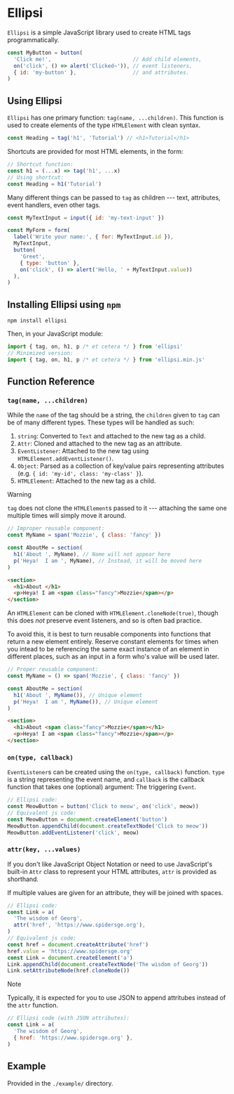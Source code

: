 # Ellipsi

`Ellipsi` is a simple JavaScript library used to create HTML tags
programmatically.

```js
const MyButton = button(
  'Click me!',                          // Add child elements,
  on('click', () => alert('Clicked~')), // event listeners,
  { id: 'my-button' },                  // and attributes.
)
```

## Using Ellipsi

`Ellipsi` has one primary function: `tag(name, ...children)`.  This function
is used to create elements of the type `HTMLElement` with clean syntax.

```js
const Heading = tag('h1', 'Tutorial') // <h1>Tutorial</h1>
```

Shortcuts are provided for most HTML elements, in the form:

```js
// Shortcut function:
const h1 = (...x) => tag('h1', ...x)
// Using shortcut:
const Heading = h1('Tutorial')
```

Many different things can be passed to `tag` as children --- text, attributes,
event handlers, even other tags.

```js
const MyTextInput = input({ id: 'my-text-input' })

const MyForm = form(
  label('Write your name:', { for: MyTextInput.id }),
  MyTextInput,
  button(
    'Greet',
    { type: 'button' },
    on('click', () => alert('Hello, ' + MyTextInput.value))
  ),
)
```

## Installing Ellipsi using `npm`

    npm install ellipsi

Then, in your JavaScript module:

```js
import { tag, on, h1, p /* et cetera */ } from 'ellipsi'
// Minimized version:
import { tag, on, h1, p /* et cetera */ } from 'ellipsi.min.js'
```

## Function Reference

### `tag(name, ...children)`

While the `name` of the tag should be a string, the `children` given to `tag`
can be of many different types.  These types will be handled as such:

1.  `string`: Converted to `Text` and attached to the new tag as a child.
2.  `Attr`: Cloned and attached to the new tag as an attribute.
2.  `EventListener`: Attached to the new tag using
    `HTMLElement.addEventListener()`.
3.  `Object`: Parsed as a collection of key/value pairs representing
    attributes (e.g. `{ id: 'my-id', class: 'my-class' }`).
4.  `HTMLElement`: Attached to the new tag as a child.

> [!WARNING]
>
> `tag` does not clone the `HTMLElement`s passed to it --- attaching the same
> one multiple times will simply move it around.
>
> ```js
> // Improper reusable component:
> const MyName = span('Mozzie', { class: 'fancy' })
>
> const AboutMe = section(
>   h1('About ', MyName), // Name will not appear here
>   p('Heya!  I am ', MyName), // Instead, it will be moved here
> )
> ```
> ```html
> <section>
>   <h1>About </h1>
>   <p>Heya! I am <span class="fancy">Mozzie</span></p>
> </section>
> ```
>
> An `HTMLElement` can be cloned with `HTMLElement.cloneNode(true)`, though
> this does *not* preserve event listeners, and so is often bad practice.
>
> To avoid this, it is best to turn reusable components into functions that
> return a new element entirely.  Reserve constant elements for times when you
> intead to be referencing the same exact instance of an element in different
> places, such as an input in a form who's value will be used later.
>
> ```js
> // Proper reusable component:
> const MyName = () => span('Mozzie', { class: 'fancy' })
>
> const AboutMe = section(
>   h1('About ', MyName()), // Unique element
>   p('Heya!  I am ', MyName()), // Unique element
> )
> ```
> ```html
> <section>
>   <h1>About <span class="fancy">Mozzie</span></h1>
>   <p>Heya! I am <span class="fancy">Mozzie</span></p>
> </section>
> ```

### `on(type, callback)`

`EventListener`s can be created using the `on(type, callback)` function.
`type` is a string representing the event name, and `callback` is the callback
function that takes one (optional) argument:  The triggering `Event`.

```js
// Ellipsi code:
const MeowButton = button('Click to meow', on('click', meow))
// Equivalent js code:
const MeowButton = document.createElement('button')
MeowButton.appendChild(document.createTextNode('Click to meow'))
MeowButton.addEventListener('click', meow)
```

### `attr(key, ...values)`

If you don't like JavaScript Object Notation or need to use JavaScript's
built-in `Attr` class to represent your HTML attributes, `attr` is provided
as shorthand.

If multiple values are given for an attribute, they will be joined with spaces.

```js
// Ellipsi code:
const Link = a(
  'The wisdom of Georg',
  attr('href', 'https://www.spidersge.org'),
)
// Equivalent js code:
const href = document.createAttribute('href')
href.value = 'https://www.spidersge.org'
const Link = document.createElement('a')
Link.appendChild(document.createTextNode('The wisdom of Georg'))
Link.setAttributeNode(href.cloneNode())
```

> [!NOTE]
>
> Typically, it is expected for you to use JSON to append attritubes instead of
> the `attr` function.
>
> ```js
> // Ellipsi code (with JSON attributes):
> const Link = a(
>   'The wisdom of Georg',
>   { href: 'https://www.spidersge.org' },
> )
> ```

## Example

Provided in the `./example/` directory.
